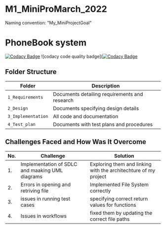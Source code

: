 # M1_MiniProMarch_2022
Naming convention: "My_MiniProjectGoal"
# PhoneBook system
[![Codacy Badge](https://api.codacy.com/project/badge/Grade/cdff228be47e4456ae23a79305ff8514)](https://app.codacy.com/gh/arnoorlasravan/M1_MiniProMarch_2022?utm_source=github.com&utm_medium=referral&utm_content=arnoorlasravan/M1_MiniProMarch_2022&utm_campaign=Badge_Grade_Settings)
![codacy code quality badge]([![Codacy Badge](https://app.codacy.com/project/badge/Grade/2ac2ae146dc64848839205d534261567)](https://www.codacy.com/gh/arnoorlasravan/M1_MiniProMarch_2022/dashboard?utm_source=github.com&amp;utm_medium=referral&amp;utm_content=arnoorlasravan/M1_MiniProMarch_2022&amp;utm_campaign=Badge_Grade)



## Folder Structure
Folder             | Description
-------------------| -----------------------------------------
`1_Requirements`   | Documents detailing requirements and research
`2_Design`         | Documents specifying design details
`3_Implementation` | All code and documentation
`4_Test_plan`      | Documents with test plans and procedures



## Challenges Faced and How Was It Overcome
| No. | Challenge | Solution
|-----|-----------|--------
|1. | Implementation of SDLC and maaking UML diagrams | Exploring them and linking with the architechture of my project 
|2. | Errors in opening and retriving file | Implemented File System correctly |
|3. | issues in running test cases | specifying correct return values for functions
|4. | Issues in workflows | fixed them by updating the correct file paths








